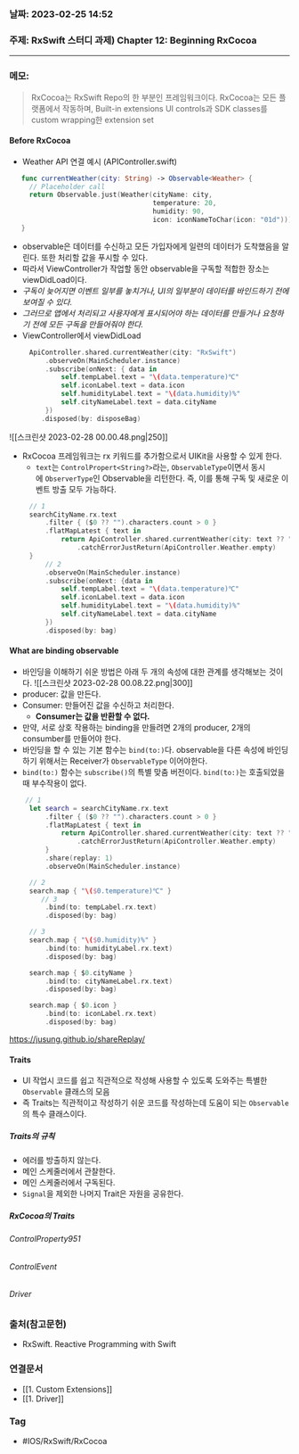 ### 날짜: 2023-02-25 14:52

### 주제: RxSwift 스터디 과제) Chapter 12: Beginning RxCocoa
---
### 메모: 
> RxCocoa는 RxSwift Repo의 한 부분인 프레임워크이다. 
> RxCocoa는 모든 플랫폼에서 작동하며, Built-in extensions UI controls과 SDK classes를 custom wrapping한 extension set
#### Before RxCocoa
- Weather API 연결 예시 (APIController.swift)
~~~ swift 
   func currentWeather(city: String) -> Observable<Weather> {
     // Placeholder call
     return Observable.just(Weather(cityName: city,
                                    temperature: 20,
                                    humidity: 90,
                                    icon: iconNameToChar(icon: "01d")))
   }
~~~
- observable은 데이터를 수신하고 모든 가입자에게 일련의 데이터가 도착했음을 알린다. 또한 처리할 값을 푸시할 수 있다.
- 따라서 ViewController가 작업할 동안 observable을 구독할 적합한 장소는 viewDidLoad이다. 
- *구독이 늦어지면 이벤트 일부를 놓치거나, UI의 일부분이 데이터를 바인드하기 전에 보여질 수 있다.*
- *그러므로 앱에서 처리되고 사용자에게 표시되어야 하는 데이터를 만들거나 요청하기 전에 모든 구독을 만들어줘야 한다.*
- ViewController에서 viewDidLoad
~~~ swift
     ApiController.shared.currentWeather(city: "RxSwift")
         .observeOn(MainScheduler.instance)
         .subscribe(onNext: { data in
             self.tempLabel.text = "\(data.temperature)℃"
             self.iconLabel.text = data.icon
             self.humidityLabel.text = "\(data.humidity)%"
             self.cityNameLabel.text = data.cityName
         })
	    .disposed(by: disposeBag)
~~~
![[스크린샷 2023-02-28 00.00.48.png|250]]
- RxCocoa 프레임워크는 rx 키워드를 추가함으로서 UIKit을 사용할 수 있게 한다.
	- `text`는 `ControlPropert<String?>`라는, `ObservableType`이면서 동시에 `ObserverType`인 Observable을 리턴한다. 즉, 이를 통해 구독 및 새로운 이벤트 방출 모두 가능하다.
~~~ swift 
     // 1
     searchCityName.rx.text
         .filter { ($0 ?? "").characters.count > 0 }
         .flatMapLatest { text in
             return ApiController.shared.currentWeather(city: text ?? "Error")
                 .catchErrorJustReturn(ApiController.Weather.empty)
     }
         // 2
         .observeOn(MainScheduler.instance)
         .subscribe(onNext: {data in
             self.tempLabel.text = "\(data.temperature)℃"
             self.iconLabel.text = data.icon
             self.humidityLabel.text = "\(data.humidity)%"
             self.cityNameLabel.text = data.cityName
         })
         .disposed(by: bag)
~~~
#### What are binding observable
- 바인딩을 이해하기 쉬운 방법은 아래 두 개의 속성에 대한 관계를 생각해보는 것이다.
![[스크린샷 2023-02-28 00.08.22.png|300]]
- producer: 값을 만든다.
- Consumer: 만들어진 값을 수신하고 처리한다. 
	- **Consumer는 값을 반환할 수 없다.**
- 만약, 서로 상호 작용하는 binding을 만들려면 2개의 producer, 2개의 consumber를 만들어야 한다. 
-  바인딩을 할 수 있는 기본 함수는 `bind(to:)`다. observable을 다른 속성에 바인딩하기 위해서는 Receiver가 `ObservableType` 이어야한다.
- `bind(to:)` 함수는 `subscribe()`의 특별 맞춤 버전이다. `bind(to:)`는 호출되었을 때 부수작용이 없다.
~~~ swift 
 	// 1
     let search = searchCityName.rx.text
         .filter { ($0 ?? "").characters.count > 0 }
         .flatMapLatest { text in
             return ApiController.shared.currentWeather(city: text ?? "Error")
                 .catchErrorJustReturn(ApiController.Weather.empty)
         }
         .share(replay: 1)
         .observeOn(MainScheduler.instance)

     // 2    
     search.map { "\($0.temperature)℃" }
     	// 3
         .bind(to: tempLabel.rx.text)
         .disposed(by: bag)

     // 3
     search.map { "\($0.humidity)%" }
         .bind(to: humidityLabel.rx.text)
         .disposed(by: bag)

     search.map { $0.cityName }
         .bind(to: cityNameLabel.rx.text)
         .disposed(by: bag)

     search.map { $0.icon }
         .bind(to: iconLabel.rx.text)
         .disposed(by: bag)
~~~
https://jusung.github.io/shareReplay/ 
#### Traits
- UI 작업시 코드를 쉽고 직관적으로 작성해 사용할 수 있도록 도와주는 특별한 `Observable` 클래스의 모음
- 즉 Traits는 직관적이고 작성하기 쉬운 코드를 작성하는데 도움이 되는 `Observable`의 특수 클래스이다.
##### Traits의 규칙 
- 에러를 방출하지 않는다. 
- 메인 스케줄러에서 관찰한다. 
- 메인 스케줄러에서 구독된다. 
- `Signal`을 제외한 나머지 Trait은 자원을 공유한다.
##### RxCocoa의 Traits
###### ControlProperty951
###### ControlEvent
###### Driver

### 출처(참고문헌) 
- RxSwift. Reactive Programming with Swift 

### 연결문서 
- [[1. Custom Extensions]]
- [[1. Driver]]

### Tag
- #IOS/RxSwift/RxCocoa 
